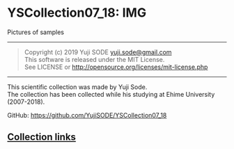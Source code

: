 # YSCollection07_18: IMG
Pictures of samples
______
>Copyright (c) 2019 Yuji SODE <yuji.sode@gmail.com>  
>This software is released under the MIT License.  
>See LICENSE or http://opensource.org/licenses/mit-license.php
______
This scientific collection was made by Yuji Sode.  
The collection has been collected while his studying at Ehime University (2007-2018).

GitHub: https://github.com/YujiSODE/YSCollection07_18  
## [Collection links](https://github.com/YujiSODE/YSCollection07_18/wiki)
